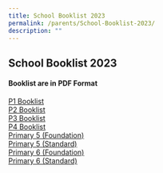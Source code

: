 ```yaml
---
title: School Booklist 2023
permalink: /parents/School-Booklist-2023/
description: ""
---
```

## School Booklist 2023

#### Booklist are in PDF Format

[P1 Booklist](/files/2023%20P1.pdf)<br>
[P2 Booklist](/files/P2%20Booklist.pdf)<br>
[P3 Booklist](/files/P3%20Booklist.pdf)<br>
[P4 Booklist](/files/P4%20Booklist.pdf)<br>
[Primary 5 (Foundation)](/files/P5%20FDN%20Booklist.pdf)<br>
[Primary 5 (Standard)](/files/P5%20STD%20Booklist.pdf)<br>
[Primary 6 (Foundation)](/files/P6%20FDN%20%20Booklist.pdf)<br>
[Primary 6 (Standard)](/files/P6%20STD%20Booklist.pdf)